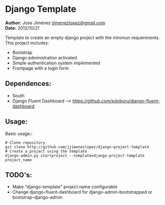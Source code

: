Django Template
===============

**Author:** Jose Jiménez <jjimenezlopez@gmail.com>  
**Date:** 2012/10/21

Template to create an empty django project with the minimun requeriments.
This project includes:

 * Bootstrap
 * Django administration activated
 * Simple authentication system implemented
 * Frontpage with a login form

Dependences:
------------

 * South
 * Django Fluent Dashboard --> https://github.com/edoburu/django-fluent-dashboard

Usage:
------

Basic usage::

    # Clone repository
    git clone http://github.com/jjimenezlopez/django-project-template
    # Create a project using the template
    django-admin.py startproject --template=django-project-template project_name


TODO's:
-------

 * Make "django-template" project name configurable 
 * Change django-fluent-dashboard for django-admin-bootstrapped or bootstrap-django-admin


